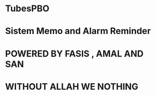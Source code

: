 # TubesPBO
# Sistem Memo and Alarm Reminder

# POWERED BY FASIS , AMAL AND SAN
# WITHOUT ALLAH WE NOTHING
